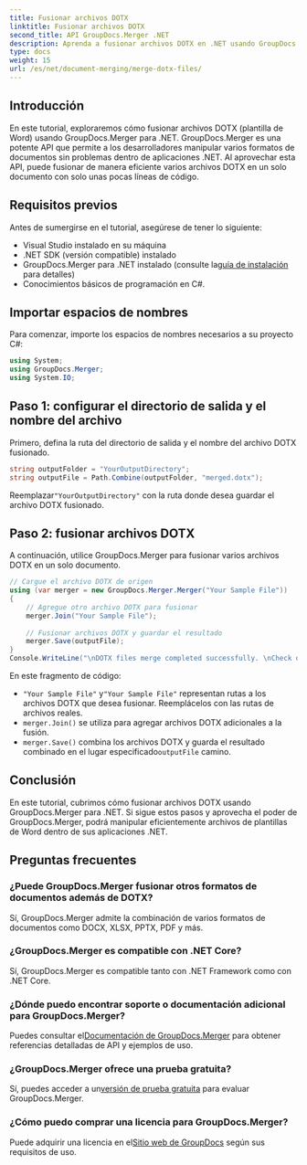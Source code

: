 ```yaml
---
title: Fusionar archivos DOTX
linktitle: Fusionar archivos DOTX
second_title: API GroupDocs.Merger .NET
description: Aprenda a fusionar archivos DOTX en .NET usando GroupDocs.Merger sin esfuerzo. Mejore sus capacidades de manipulación de documentos.
type: docs
weight: 15
url: /es/net/document-merging/merge-dotx-files/
---
```

## Introducción
En este tutorial, exploraremos cómo fusionar archivos DOTX (plantilla de Word) usando GroupDocs.Merger para .NET. GroupDocs.Merger es una potente API que permite a los desarrolladores manipular varios formatos de documentos sin problemas dentro de aplicaciones .NET. Al aprovechar esta API, puede fusionar de manera eficiente varios archivos DOTX en un solo documento con solo unas pocas líneas de código.
## Requisitos previos
Antes de sumergirse en el tutorial, asegúrese de tener lo siguiente:
- Visual Studio instalado en su máquina
- .NET SDK (versión compatible) instalado
-  GroupDocs.Merger para .NET instalado (consulte la[guía de instalación](https://reference.groupdocs.com/merger/net/) para detalles)
- Conocimientos básicos de programación en C#.

## Importar espacios de nombres
Para comenzar, importe los espacios de nombres necesarios a su proyecto C#:
```csharp
using System; 
using GroupDocs.Merger;
using System.IO;
```
## Paso 1: configurar el directorio de salida y el nombre del archivo
Primero, defina la ruta del directorio de salida y el nombre del archivo DOTX fusionado.
```csharp
string outputFolder = "YourOutputDirectory";
string outputFile = Path.Combine(outputFolder, "merged.dotx");
```
 Reemplazar`"YourOutputDirectory"` con la ruta donde desea guardar el archivo DOTX fusionado.
## Paso 2: fusionar archivos DOTX
A continuación, utilice GroupDocs.Merger para fusionar varios archivos DOTX en un solo documento.
```csharp
// Cargue el archivo DOTX de origen
using (var merger = new GroupDocs.Merger.Merger("Your Sample File"))
{
    // Agregue otro archivo DOTX para fusionar
    merger.Join("Your Sample File");
    
    // Fusionar archivos DOTX y guardar el resultado
    merger.Save(outputFile);
}
Console.WriteLine("\nDOTX files merge completed successfully. \nCheck output in {0}", outputFolder);
```
En este fragmento de código:
- `"Your Sample File"` y`"Your Sample File"` representan rutas a los archivos DOTX que desea fusionar. Reemplácelos con las rutas de archivos reales.
- `merger.Join()` se utiliza para agregar archivos DOTX adicionales a la fusión.
- `merger.Save()` combina los archivos DOTX y guarda el resultado combinado en el lugar especificado`outputFile` camino.

## Conclusión
En este tutorial, cubrimos cómo fusionar archivos DOTX usando GroupDocs.Merger para .NET. Si sigue estos pasos y aprovecha el poder de GroupDocs.Merger, podrá manipular eficientemente archivos de plantillas de Word dentro de sus aplicaciones .NET.

## Preguntas frecuentes
### ¿Puede GroupDocs.Merger fusionar otros formatos de documentos además de DOTX?
Sí, GroupDocs.Merger admite la combinación de varios formatos de documentos como DOCX, XLSX, PPTX, PDF y más.
### ¿GroupDocs.Merger es compatible con .NET Core?
Sí, GroupDocs.Merger es compatible tanto con .NET Framework como con .NET Core.
### ¿Dónde puedo encontrar soporte o documentación adicional para GroupDocs.Merger?
 Puedes consultar el[Documentación de GroupDocs.Merger](https://reference.groupdocs.com/merger/net/) para obtener referencias detalladas de API y ejemplos de uso.
### ¿GroupDocs.Merger ofrece una prueba gratuita?
 Sí, puedes acceder a un[versión de prueba gratuita](https://releases.groupdocs.com/) para evaluar GroupDocs.Merger.
### ¿Cómo puedo comprar una licencia para GroupDocs.Merger?
 Puede adquirir una licencia en el[Sitio web de GroupDocs](https://purchase.groupdocs.com/buy) según sus requisitos de uso.